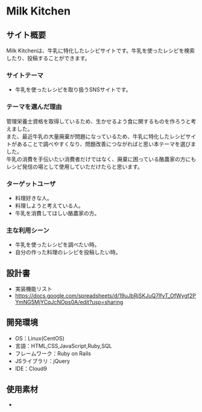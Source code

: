 # Milk Kitchen

## サイト概要
Milk Kitchenは、牛乳に特化したレシピサイトです。牛乳を使ったレシピを検索したり、投稿することができます。
### サイトテーマ
- 牛乳を使ったレシピを取り扱うSNSサイトです。

### テーマを選んだ理由
管理栄養士資格を取得しているため、生かせるよう食に関するものを作ろうと考えました。
<br>また、最近牛乳の大量廃棄が問題になっているため、牛乳に特化したレシピサイトがあることで調べやすくなり、問題改善につながればと思い本テーマを選びました。
<br>牛乳の消費を手伝いたい消費者だけではなく、廃棄に困っている酪農家の方にもレシピ発信の場として使用していただけたらと思います。

### ターゲットユーザ
- 料理好きな人。
- 料理しようと考えている人。
- 牛乳を消費してほしい酪農家の方。

### 主な利用シーン
- 牛乳を使ったレシピを調べたい時。
- 自分の作った料理のレシピを投稿したい時。

## 設計書
- 実装機能リスト
- https://docs.google.com/spreadsheets/d/19uJbRjSKJuQ7IfyT_OfWygf2PYmNG5MjYCqJcNOps0A/edit?usp=sharing


## 開発環境
- OS：Linux(CentOS)
- 言語：HTML,CSS,JavaScript,Ruby,SQL
- フレームワーク：Ruby on Rails
- JSライブラリ：jQuery
- IDE：Cloud9

## 使用素材
-

